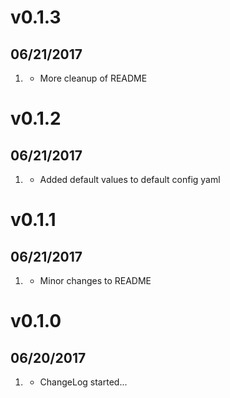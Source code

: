 # v0.1.3
##  06/21/2017

1. [](#improved)
    * More cleanup of README

# v0.1.2
##  06/21/2017

1. [](#improved)
    * Added default values to default config yaml

# v0.1.1
##  06/21/2017

1. [](#improved)
    * Minor changes to README

# v0.1.0
##  06/20/2017

1. [](#new)
    * ChangeLog started...
